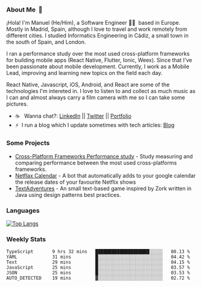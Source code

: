 ### About Me &nbsp;🐢

¡Hola! I'm Manuel (He/Him), a Software Engineer 👨‍💻 &nbsp;based in Europe. Mostly in Madrid, Spain, although I love to travel and work remotely from different cities. I studied Informatics Engineering in Cádiz, a small town in the south of Spain, and London. 

I ran a performance study over the most used cross-platform frameworks for building mobile apps (React Native, Flutter, Ionic, Weex). Since that I've been passionate about mobile development. Currently, I work as a Mobile Lead, improving and learning new topics on the field each day.

React Native, Javascript, iOS, Android, and React are some of the technologies I'm intereted in. I love to listen to and collect as much music as I can and almost always carry a film camera with me so I can take some pictures.

- ☕️ &nbsp; Wanna chat?: [LinkedIn](https://www.linkedin.com/in/manuelrdsg) || [Twitter](https://twitter.com/manuelrdsg) || [Portfolio](https://me.manuelrdsg.com)
- ⚡️&nbsp; I run a blog which I update sometimes with tech articles: [Blog](https://manuelrdsg.com)

### Some Projects

- [Cross-Platform Frameworks Performance study](https://rodin.uca.es/handle/10498/20951) - Study measuring and comparing performance between the most used cross-platforms frameworks.
- [Netflax Calendar](https://github.com/manuelrdsg/NetflaxCalendar) - A bot that automatically adds to your google calendar the release dates of your favourite Netflix shows
- [TextAdventures](https://github.com/manuelrdsg/TextAdventures) - An small text-based game inspired by Zork written in Java using design patterns best practices.

### Languages

[![Top Langs](https://github-readme-stats.vercel.app/api/top-langs/?username=manuelrdsg&layout=compact&langs_count=9&hide=html)](https://github.com/manuelrdsg)

### Weekly Stats

<!--START_SECTION:waka-->

```text
TypeScript       9 hrs 32 mins   ████████████████████░░░░░   80.13 %
YAML             31 mins         █░░░░░░░░░░░░░░░░░░░░░░░░   04.42 %
Text             29 mins         █░░░░░░░░░░░░░░░░░░░░░░░░   04.15 %
JavaScript       25 mins         █░░░░░░░░░░░░░░░░░░░░░░░░   03.57 %
JSON             25 mins         █░░░░░░░░░░░░░░░░░░░░░░░░   03.53 %
AUTO_DETECTED    19 mins         ▓░░░░░░░░░░░░░░░░░░░░░░░░   02.72 %
```

<!--END_SECTION:waka-->
